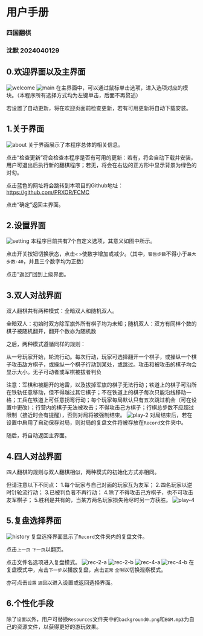 # 用户手册
### 四国翻棋
### 沈默 2024040129
## 0.欢迎界面以及主界面
![welcome](welcome.png)
![main](main.png)
在主界面中，可以通过鼠标单击选项，进入选项对应的模块。（本程序所有选择方式均为左键单击，后面不再赘述）

若设置了自动更新，将在欢迎页面前检查更新，若有可用更新将自动下载安装。
## 1.关于界面
![about](about.png)
关于界面展示了本程序总体的相关信息。

点击“检查更新”将会检查本程序是否有可用的更新：若有，将会自动下载并安装，用户可退出后执行新的翻棋程序；若无，将会在右边的正方形中显示背景为绿色的对勾。

点击蓝色的网址将会跳转到本项目的Github地址：<https://github.com/PRXOR/FCMC>

点击“确定”返回主界面。
## 2.设置界面
![setting](setting.png)
本程序目前共有7个自定义选项，其意义如图中所示。

点击开关按钮切换状态，点击```<``` ```>```使数字增加或减少。（其中，```警告步数```不得小于```最大步数-40```，并且三个数字均为正数）

点击“返回”回到上级界面。
## 3.双人对战界面
双人翻棋共有两种模式：全暗双人和随机双人。

全暗双人：初始时双方除军旗外所有棋子均为未知；随机双人：双方有同样个数的棋子被随机翻开，翻开个数亦为随机数

之后，两种模式遵循同样的规则：

从一号玩家开始，轮流行动。每次行动，玩家可选择翻开一个棋子，或操纵一个棋子攻击敌方棋子，或操纵一个棋子行动到某处，或跳过。攻击和被攻击的棋子均会显示大小。无子可动者或军棋被拔者判负

注意：军棋和被翻开的地雷，以及拔掉军旗的棋子无法行动；铁道上的棋子可沿所在铁轨任意移动，但不得越过其它棋子；不在铁道上的棋子每次只能沿线移动一格；工兵在铁道上可任意拐弯行动；每个玩家每局默认只有五次跳过机会（可在设置中更改）；行营内的棋子无法被攻击；不得攻击己方棋子；行棋总步数不应超过限制（接近时会有提醒），否则对局将被强制结束。
![play-2](play-2.png)
对局结束后，若在设置中启用了自动保存对局，则对局的复盘文件将被存放在```Record```文件夹中。

随后，将自动返回主界面。
## 4.四人对战界面
四人翻棋的规则与双人翻棋相似，两种模式的初始化方式亦相同。

但请注意以下不同点：
1.每个玩家与自己对面的玩家互为友军；
2.四名玩家以逆时针轮流行动；
3.已被判负者不再行动；
4.除了不得攻击己方棋子，也不可攻击友军棋子；
5.胜利是共有的，当某方两名玩家损失殆尽时另一方获胜。
![play-4](play-4.png)
## 5.复盘选择界面
![history](history.png)
复盘选择界面显示了```Record```文件夹内的复盘文件。

点击```上一页``` ```下一页```以翻页。

点击文件名选项进入复盘模式。
![rec-2-a](rec-2-a.png)
![rec-2-b](rec-2-b.png)
![rec-4-a](rec-4-a.png)
![rec-4-b](rec-4-b.png)
在复盘模式中，点击```下一步```以播放复盘，点击```正常``` ```全明```以切换观察模式。

亦可点击```设置``` ```返回```以进入设置或返回选择界面。

## 6.个性化手段
除了```设置```以外，用户可替换```Resources```文件夹中的```background0.png```和```BGM.mp3```为自己的资源文件，以获得更好的游玩效果。
